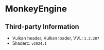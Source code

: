 # MonkeyEngine

## Third-party Information
- Vulkan header, Vulkan loader, VVL: `1.3.287`
- Shaderc: `v2024.1`
